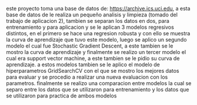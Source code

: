 este proyecto toma una base de datos de: https://archive.ics.uci.edu, a esta base de datos de le realiza un pequeño analisis y limpieza (tomado del trabajo de aplicacion 2), tambien se separan los datos en dos, para entrenamiento y para aplicacion y se le aplican 3 modelos regresivos distintos, en el primero se hace una regresion robusta y con ello se muestra la curva de aprendizaje que tuvo este modelo, luego se aplico un segundo modelo el cual fue Stochastic Gradient Descent, a este tambien se le mostro la curva de aprendizaje y finalmente se realizo un tercer modelo el cual era support vector machine, a este tambien se le pidio su curva de aprendizaje.
a estos modelos tambien se le aplico el modelo de hiperparametros GridSearchCV con el que se mostro los mejores datos para evaluar y se procedio a realizar una nueva evaluacion con los parametros.
finalmente se realizo una comparacion entre modelos la cual se separo entre los datos que se utilizaron para entrenamiento y los datos que se utilizaron para practica de ambos modelos